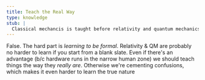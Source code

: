 ```yaml
---
title: Teach the Real Way
type: knowledge
stub: |
  Classical mechancis is taught before relativity and quantum mechanics. "Biology is too hard", everyone insists. "We can't tell people that the World Tree is actually the leg of an elephant until they've mastered tree-theory."
---
```

False. The hard part is *learning to be formal*. Relativity & QM are probably no harder to learn if you start from a blank slate. Even if there's an advantage (b/c hardware runs in the narrow human zone) we should teach things the way they *really are*. Otherwise we're cementing confusions, which makes it even harder to learn the true nature
